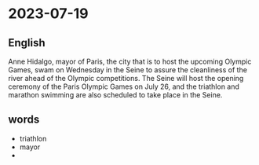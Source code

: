 # 2023-07-19

## English
Anne Hidalgo, mayor of Paris, the city that is
to host the upcoming Olympic Games,
swam on Wednesday in the Seine to assure
the cleanliness of the river ahead of the
Olympic competitions. The Seine will host
the opening ceremony of the Paris
Olympic Games on July 26, and the 
triathlon and marathon swimming are also
scheduled to take place in the Seine.

## words
* triathlon
* mayor
* 
